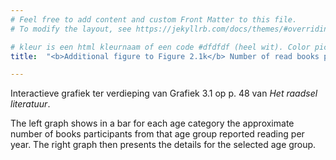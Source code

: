 ```yaml
---
# Feel free to add content and custom Front Matter to this file.
# To modify the layout, see https://jekyllrb.com/docs/themes/#overriding-theme-defaults

# kleur is een html kleurnaam of een code #dfdfdf (heel wit). Color picker: https://htmlcolorcodes.com/.
title:  "<b>Additional figure to Figure 2.1k</b> Number of read books per year per age group"

---
```

Interactieve grafiek ter verdieping van Grafiek 3.1 op p. 48 van *Het raadsel literatuur*.


<script src="https://d3js.org/d3.v6.min.js" defer></script>
<script src="https://d3js.org/d3-scale.v3.min.js" defer></script>
<script src="js/companion_chart_3-1-1_books-per-year_agegroups.js" defer></script>

<div>
  <div class="chart_float" id="chart_3-1-1_books-per-year_agegroups_mean"></div>
  <div class="chart_float" id="chart_3-1-1_books-per-year_agegroups_hist"></div>
</div>
<!-- TODO: solve below hack to clear -->
<div style="clear: both;"></div>

The left graph shows in a bar for each age category the approximate number of books participants from that age group reported reading per year. The right graph then presents the details for the selected age group.
